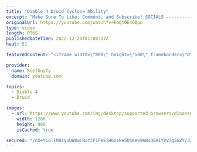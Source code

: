 ```yaml
---
title: "Diablo 4 Druid Cyclone Ability"
excerpt: "Make Sure To Like, Comment, and Subscribe! SOCIALS ---------------------------------------------- Join Our ..."
originalUrl: https://youtube.com/watch?v=kaQtOE4QBpo
type: video
length: PT6S
publishedDateTime: 2022-12-23T01:00:17Z
heat: 51

featuredContent: "<iframe width=\"800\" height=\"500\" frameborder=\"0\" src=\"https://www.youtube.com/embed/kaQtOE4QBpo\" allow=\"accelerometer; autoplay; encrypted-media; gyroscope; picture-in-picture\" allowfullscreen></iframe>"

provider:
  name: BeefGuyTy
  domain: youtube.com

topics:
  - Diablo 4
  - Druid

images:
  - url: https://www.youtube.com/img/desktop/supported_browsers/dinosaur.png
    width: 1200
    height: 800
    isCached: true

secured: "/nX+YiollMHzVuDW8wCNoYJF1PeEjH6oekeSUSKew96BsQEHIYVV7g5GZY/33muQT67LnMAPr3+BTr1XDonG/NhUStnnjLjO3tneieaTTQG/JsLRi9eMectw7clQSuuv9A0Mewu4Wip1WLPZCTeD8IrY/GhGpZ7txkndFYcGXXAoqAMR3hqssGX9ZTuFz2BXxSmihwkXcl55BLKL8ZRiOj/Qc6Aht/WfeGe6z81zUhpJv6pn6k0l4wgcA5GEkW2DK9d8NLbeU+sNi0Mr6rQVCsnK+2BW0l0WzMfGJxQEIG20rUxaT613P2X7pJKHglISONZVhM/w0ApsdxrnyIlWxuVieT2vmTgbZCkjvOjUVn76vai42M8pn3f51c2IYihNdUAqR3OsTtfvEB4yEfSEYkMUQsQY/6AdwtIlQKZGpvQ=;FxGWu+uONrIPwYjY0GKVFA=="
---
```



